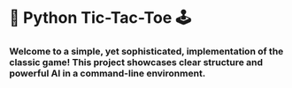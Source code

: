 <h1>👾 Python Tic-Tac-Toe 🕹️</h1>

<h3>Welcome to a simple, yet sophisticated, implementation of the classic game! This project showcases clear structure and powerful AI in a command-line environment.</h3>


